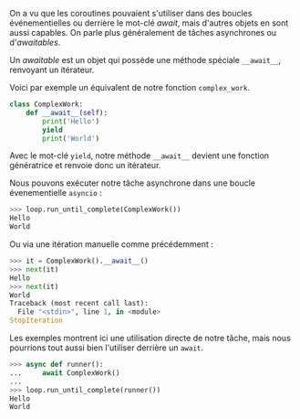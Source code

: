 On a vu que les coroutines pouvaient s'utiliser dans des boucles événementielles ou derrière le mot-clé *await*, mais d'autres objets en sont aussi capables.
On parle plus généralement de tâches asynchrones ou d'*awaitables*.

Un *awaitable* est un objet qui possède une méthode spéciale `__await__`, renvoyant un itérateur.

Voici par exemple un équivalent de notre fonction `complex_work`.

```python
class ComplexWork:
    def __await__(self):
        print('Hello')
        yield
        print('World')
```

Avec le mot-clé `yield`, notre méthode `__await__` devient une fonction génératrice et renvoie donc un itérateur.

Nous pouvons exécuter notre tâche asynchrone dans une boucle évenementielle `asyncio` :

```python
>>> loop.run_until_complete(ComplexWork())
Hello
World
```

Ou via une itération manuelle comme précédemment :

```python
>>> it = ComplexWork().__await__()
>>> next(it)
Hello
>>> next(it)
World
Traceback (most recent call last):
  File "<stdin>", line 1, in <module>
StopIteration
```

Les exemples montrent ici une utilisation directe de notre tâche, mais nous pourrions tout aussi bien l'utiliser derrière un `await`.

```python
>>> async def runner():
...     await ComplexWork()
... 
>>> loop.run_until_complete(runner())
Hello
World
```
